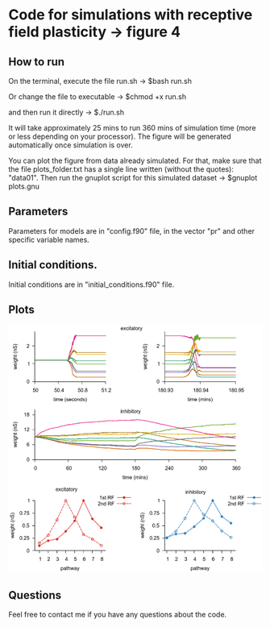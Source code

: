 # Code for simulations with receptive field plasticity -> figure 4

## How to run

On the terminal, execute the file run.sh -> $bash run.sh

Or change the file to executable -> $chmod +x run.sh

and then run it directly -> $./run.sh

It will take approximately 25 mins to run 360 mins of simulation time (more or less depending on your processor). 
The figure will be generated automatically once simulation is over.

You can plot the figure from data already simulated. For that, make sure that the file plots_folder.txt has a single line written (without the quotes): "data01". Then run the gnuplot script for this simulated dataset -> $gnuplot plots.gnu

## Parameters

Parameters for models are in "config.f90" file, in the vector "pr" and other specific variable names. 

## Initial conditions.

Initial conditions are in "initial_conditions.f90" file.

## Plots

![alt text](receptive_field_sim.png)

## Questions

Feel free to contact me if you have any questions about the code.

